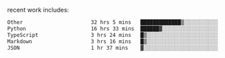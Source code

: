 
<!--<img width="1415" height="100" alt="blu" src="https://github.com/rdsilva01/rdsilva01/assets/101207588/deb060e5-d035-4f09-b511-e3f50605b207">-->

<!-- \> Enthusiastic about developing and building solutions <br>
\> Computer Science and Engineering @ UBI -->

<!-- <a href="https://www.rodrigosilva.live/">personal website</a> 🏁 -->

<!-- ![](https://komarev.com/ghpvc/?username=rdsilva01) -->

recent work includes:
<!--START_SECTION:waka-->

```txt
Other                      32 hrs 5 mins   █████████████▒░░░░░░░░░░░   52.94 %
Python                     16 hrs 33 mins  ██████▓░░░░░░░░░░░░░░░░░░   27.30 %
TypeScript                 3 hrs 24 mins   █▒░░░░░░░░░░░░░░░░░░░░░░░   05.63 %
Markdown                   3 hrs 16 mins   █▒░░░░░░░░░░░░░░░░░░░░░░░   05.41 %
JSON                       1 hr 37 mins    ▓░░░░░░░░░░░░░░░░░░░░░░░░   02.69 %
```

<!--END_SECTION:waka-->

